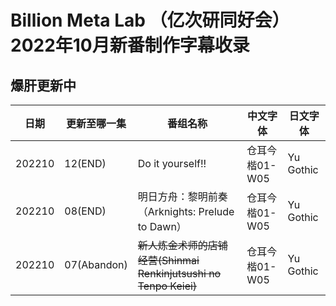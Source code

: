 # Billion Meta Lab （亿次研同好会）2022年10月新番制作字幕收录
## 爆肝更新中
日期 | 更新至哪一集 | 番组名称 | 中文字体 | 日文字体
---    | -------- | --- | --- | ---
202210 | 12(END) | Do it yourself!! | 仓耳今楷01-W05 | Yu Gothic
202210 | 08(END) | 明日方舟：黎明前奏（Arknights: Prelude to Dawn） | 仓耳今楷01-W05 | Yu Gothic
202210 | 07(Abandon) | ~~新人炼金术师的店铺经营(Shinmai Renkinjutsushi no Tenpo Keiei)~~ | 仓耳今楷01-W05 | Yu Gothic
